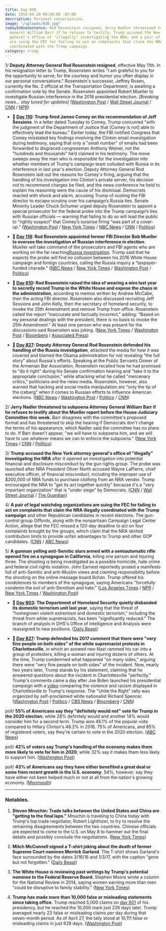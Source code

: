 ```yaml
---
title: Day 830
date: 2019-04-29 09:29:00 -07:00
description: Personal conversations.
image: "/uploads/830.jpg"
todayInOneSentence: Rod Rosenstein resigned; Jerry Nadler threatened to subpoena Attorney
  General William Barr if he refuses to testify; Trump accused the New York attorney
  general's office of "illegally" investigating the NRA; and a pair of legal watchdogs
  are suing the FEC for failing to act on complaints that claim the NRA illegally
  coordinated with the Trump campaign.
category: trump
---
```


1/ **Deputy Attorney General Rod Rosenstein resigned**, effective May 11th. In his resignation letter to Trump, Rosenstein writes "I am grateful to you for the opportunity to serve; for the courtesy and humor you often display in our personal conversations." Rosenstein's successor, Jeffrey Rosen, currently the No. 2 official at the Transportation Department, is awaiting a confirmation vote by the Senate. Rosenstein appointed Robert Mueller to investigate Russian interference in the 2016 presidential election. *\[Breaking news... stay tuned for updates\]* ([Washington Post](https://www.washingtonpost.com/news/politics/wp/2019/04/29/deputy-attorney-general-rod-rosenstein-to-resign-effective-may-11/) / [Wall Street Journal](https://www.wsj.com/articles/deputy-attorney-general-rod-rosenstein-submits-resignation-letter-11556572633) / [CNN](https://www.cnn.com/2019/04/29/politics/rod-rosenstein/index.html) / [NPR](https://www.npr.org/2019/04/29/601484448/rod-rosenstein-face-of-russia-probe-to-step-down-as-deputy-attorney-general))

* **📌 [Day 110](https://whatthefuckjusthappenedtoday.com/2017/05/09/Day-110/#1-trump-fired-james-comey-on-the-rec): Trump fired James Comey on the recommendation of Jeff Sessions**. In a letter dated Tuesday to Comey, Trump concurred "with the judgment of the Department of Justice that \[Comey is not\] able to effectively lead the bureau." Earlier today, the FBI notified Congress that Comey misstated key findings involving the Clinton email investigation during testimony, saying that only a "small number" of emails had been forwarded to disgraced congressman Anthony Weiner, not the "hundreds and thousands" he’d claimed in his testimony. The move sweeps away the man who is responsible for the investigation into whether members of Trump's campaign team colluded with Russia in its interference in last year's election. Deputy Attorney General Rod Rosenstein laid out the reasons for Comey's firing, arguing that the handling of his investigation into Clinton's private server, his decision not to recommend charges be filed, and the news conference he held to explain his reasoning were the cause of his dismissal. Democrats reacted with shock and alarm, accusing Trump of ousting the FBI director to escape scrutiny over his campaign’s Russia ties. Senate Minority Leader Chuck Schumer urged deputy Rosenstein to appoint a special prosecutor for the federal probe into the Trump campaign’s ties with Russian officials — warning that failing to do so will lead the public to “rightly suspect” that Comey’s surprise firing “was part of a cover-up.” ([Washington Post](https://www.washingtonpost.com/world/national-security/comey-misstated-key-clinton-email-evidence-at-hearing-say-people-close-to-investigation/2017/05/09/074c1c7e-34bd-11e7-b373-418f6849a004_story.html) / [New York Times](https://www.nytimes.com/2017/05/09/us/politics/james-comey-fired-fbi.html) / [NBC News](https://www.nbcnews.com/news/us-news/trump-fires-fbi-director-james-comey-n757101) / [CNN](https://www.cnn.com/2017/05/09/politics/james-comey-fbi-trump-white-out/) / [Politico](http://www.politico.com/story/2017/05/09/comey-firing-congress-reaction-238180))

* **📌 [Day 118](https://whatthefuckjusthappenedtoday.com/2017/05/17/Day-118/#1-rod-rosenstein-appointed-former-fb): Rod Rosenstein appointed former FBI Director Bob Mueller to oversee the investigation of Russian interference in election**. Mueller will take command of the prosecutors and FBI agents who are working on the far reaching[Russia investigation](https://whatthefuckjusthappenedtoday.com/trump-russia-investigation/). Trump said that he expects the probe will find no collusion between his 2016 White House campaign and foreign countries, calling the Russia inquiry a “taxpayer-funded charade." ([NBC News](https://www.nbcnews.com/politics/politics-news/special-counsel-will-take-over-fbi-russia-campaign-interference-investigation-n761271) / [New York Times](https://www.nytimes.com/2017/05/17/us/politics/robert-mueller-special-counsel-russia-investigation.html) / [Washington Post](https://www.washingtonpost.com/world/national-security/deputy-attorney-general-appoints-special-counsel-to-oversee-probe-of-russian-interference-in-election/2017/05/17/302c1774-3b49-11e7-8854-21f359183e8c_story.html) / [Politico](http://www.politico.com/story/2017/05/17/justice-dept-to-appoint-special-prosecutor-for-russia-probe-238524))

* **📌 [Day 610](https://whatthefuckjusthappenedtoday.com/2018/09/21/day-610/#4-rod-rosenstein-raised-the-idea-of): Rod Rosenstein raised the idea of wearing a wire last year to secretly record Trump in the White House and expose the chaos in the administration**, according to memos written by Andrew McCabe, then the acting FBI director. Rosenstein also discussed recruiting Jeff Sessions and John Kelly, then the secretary of homeland security, to invoke the 25th Amendment and remove Trump from office. Rosenstein called the report "inaccurate and factually incorrect," adding: "Based on my personal dealings with the president, there is no basis to invoke the 25th Amendment." At least one person who was present for the discussions said Rosenstein was joking. ([New York Times](https://www.nytimes.com/2018/09/21/us/politics/rod-rosenstein-wear-wire-25th-amendment.html) / [Washington Post](https://www.washingtonpost.com/world/national-security/mccabe-memos-say-rosenstein-considered-secretly-recording-trump/2018/09/21/f4aa9a62-bdca-11e8-8792-78719177250f_story.html) / [Bloomberg](https://www.bloomberg.com/news/articles/2018-09-21/rosenstein-is-said-to-have-suggested-he-d-record-trump-secretly) / [Associated Press](https://apnews.com/e84a4acdb4264111804148de5a91661c/Rosenstein-denies-that-he-proposed-secretly-taping-Trump))

* **📌 [Day 827](https://whatthefuckjusthappenedtoday.com/2019/04/26/day-827/#2-deputy-attorney-general-rod-rosens): Deputy Attorney General Rod Rosenstein defended his handling of the Russia investigation**, attacked the media for how it was covered and blamed the Obama administration for not revealing "the full story" about Russia's efforts. Speaking at the Public Servants Dinner of the Armenian Bar Association, Rosenstein recalled how he had promised to "do it right" during his Senate confirmation hearing and "take it to the appropriate conclusion," while attacking what he called "mercenary critics," politicians and the news media. Rosenstein, however, also warned that hacking and social media ma­nipu­la­tion are "only the tip of the iceberg" when it comes to Russian efforts to influence American elections. ([NBC News](https://www.nbcnews.com/politics/white-house/rosenstein-defends-russia-probe-rips-obama-administration-n998861) / [Washington Post](https://www.washingtonpost.com/world/national-security/rosenstein-fires-back-at-critics-over-mueller-report/2019/04/25/b474d168-67bd-11e9-a1b6-b29b90efa879_story.html) / [Politico](https://www.politico.com/story/2019/04/26/rosenstein-russia-investigation-1290412) / [CNN](https://www.cnn.com/2019/04/25/politics/rod-rosenstein-armenian-dinner/index.html))

2/ **Jerry Nadler threatened to subpoena Attorney General William Barr if he refuses to testify about the Mueller report before the House Judiciary Committee this week.** Barr disagrees with the committee's proposed format and has threatened to skip the hearing if Democrats don't change the terms of his appearance, which Nadler said the committee has no plans to do. If Barr doesn't appear, "we will have to subpoena him, and we will have to use whatever means we can to enforce the subpoena." ([New York Times](https://www.nytimes.com/2019/04/28/us/politics/william-barr-testify-congress.html) / [CNN](https://www.cnn.com/2019/04/28/politics/barr-house-hearing-attendance/index.html) / [Politico](https://www.politico.com/story/2019/04/28/nadler-barr-testimony-mueller-report-1291391))

3/ **Trump accused the New York attorney general's office of "illegally" investigating the NRA** after it opened an investigation into potential financial and disclosure misconduct by the gun rights group. The probe was launched after NRA President Oliver North accused Wayne LaPierre, chief executive officer, of financial misconduct, including the improper use of $200,000 of NRA funds to purchase clothing from an NRA vendor. Trump encouraged the NRA to "get its act together quickly" because it's a "very important organization" that is "under siege" by Democrats. ([CNN](https://www.cnn.com/2019/04/29/politics/trump-nra-investigation-new-york/index.html) / [Wall Street Journal](https://www.wsj.com/articles/oliver-north-out-as-nra-president-11556376506) / [The Guardian](https://www.theguardian.com/us-news/2019/apr/29/trump-nra-new-york-investigation-attorney-general))

4/ **A pair of legal watchdog organizations are suing the FEC for failing to act on complaints that claim the NRA illegally coordinated with the Trump campaign** and other Republican candidates in recent elections. The gun-control group Giffords, along with the nonpartisan Campaign Legal Center Action, allege that the FEC missed a 120-day deadline to act on four complaints brought by the groups, which claim that the NRA skirted contribution limits to provide unfair advantages to Trump and other GOP candidates. ([CNN](https://www.cnn.com/2019/04/24/politics/gun-safety-group-lawsuit-fec-nra-campaign-finance/index.html) / [ABC News](https://abcnews.go.com/Politics/watchdog-groups-sue-federal-agency-nras-alleged-campaign/story?id=62626150))

5/ **A gunman yelling anti-Semitic slurs armed with a semiautomatic rifle opened fire on a synagogue in California**, killing one person and injuring three. The shooting is being investigated as a possible homicide, hate crime and federal civil rights violation. John Earnest reportedly posted a manifesto full of anti-Semitic and anti-Muslim views and claiming responsibility before the shooting on the online message board 8chan. Trump offered his condolences to members of the synagogue, saying Americans "forcefully condemn the evil of anti-Semitism and hate." ([Los Angeles Times](https://www.latimes.com/local/lanow/la-me-poway-synagogue-shooting-20190427-story.html) / [NPR](https://www.npr.org/2019/04/27/717849871/injuries-reported-in-shooting-at-california-synagogue) / [New York Times](https://www.nytimes.com/2019/04/27/us/poway-synagogue-shooting.html) / [Washington Post](https://www.washingtonpost.com/politics/as-trump-stands-by-charlottesville-remarks-rise-of-white-nationalist-violence-becomes-an-issue-in-2020-presidential-race/2019/04/28/83aaf1ca-69c0-11e9-a66d-a82d3f3d96d5_story.html))

* **📌 [Day 803](https://whatthefuckjusthappenedtoday.com/2019/04/02/day-803/): The Department of Homeland Security quietly disbanded its domestic terrorism unit last year**, saying that the threat of "homegrown violent extremism and domestic terrorism," including the threat from white supremacists, has been "significantly reduced." The branch of analysts in DHS's Office of Intelligence and Analysis were reassigned to new positions. ([Daily Beast](https://www.thedailybeast.com/homeland-security-disbands-domestic-terror-intelligence-unit))

* **📌 [Day 827](https://whatthefuckjusthappenedtoday.com/2019/04/26/day-827/#1-trump-defended-his-2017-comment-th): Trump defended his 2017 comment that there were "very fine people on both sides" of the white supremacist protests in Charlottesville**, in which an avowed neo-Nazi rammed his car into a group of protesters, killing a woman and injuring dozens of others. At the time, Trump condemned what happened "on many sides," arguing there were "very fine people on both sides" of the incident. Now, nearly two years later, Trump stands by his statement, claiming that he answered questions about the incident in Charlottesville "perfectly." Trump's comments came a day after Joe Biden launched his presidential campaign with a [video](https://www.cnn.com/2019/04/25/politics/joe-biden-charlottesville-trump-2020-launch/index.html) comparing the violence and racism displayed in Charlottesville to Trump's response. The "Unite the Right" rally was organized by self-proclaimed white nationalist Richard Spencer. ([Washington Post](https://www.washingtonpost.com/politics/trump-defends-charlottesville-comments-by-praising-a-confederate-general/2019/04/26/80ba1d24-682b-11e9-a1b6-b29b90efa879_story.html) / [Politico](https://www.politico.com/story/2019/04/26/trump-charlottesville-comments-1290724) / [CBS News](https://www.cbsnews.com/news/trump-leaves-for-nra-speech-in-indianapolis-live-updates/) / [Bloomberg](https://www.bloomberg.com/news/articles/2019-04-26/trump-biden-charlottesville) / [CNN](https://www.cnn.com/2019/04/26/politics/charlottesville-donald-trump-joe-biden-robert-e-lee/index.html))

poll/ **55% of Americans say they "definitely would not" vote for Trump in the 2020 election**, while 28% definitely would and another 14% would consider him for a second term. Trump won 46.1% of the popular vote compared to Hillary Clinton's 48.2% in 2016. 75% of Americans, and 85% of registered voters, say they're certain to vote in the 2020 election. ([ABC News](https://abcnews.go.com/Politics/2018-health-care-ranks-trumps-2020-challenges-poll/story?id=62675713))

poll/ **42% of voters say Trump's handling of the economy makes them more likely to vote for him in 2020**, while 32% say it makes them less likely to support him. ([Washington Post](https://www.washingtonpost.com/politics/populist-economic-frustration-threatens-trumps-strongest-reelection-issue-post-abc-poll-finds/2019/04/28/44f64cbc-6a02-11e9-9d56-1c0cf2c7ac04_story.html))

poll/ **43% of Americans say they have either benefited a great deal or some from recent growth in the U.S. economy**. 54%, however, say they have either not been helped much or not at all from the nation's growing economy. ([Monmouth](https://www.monmouth.edu/polling-institute/reports/monmouthpoll_us_042919/))

---

### Notables.

1. **Steven Mnuchin: Trade talks between the United States and China are "getting to the final laps."** Mnuchin is traveling to China today with Trump's top trade negotiator, Robert Lighthizer, to try to resolve the remaining disagreements between the two countries. Chinese officials are expected to come to the U.S. on May 8 to hammer out the final details and possibly conclude the negotiations. ([New York Times](https://www.nytimes.com/2019/04/28/us/politics/mnuchin-china-us-trade-negotiations.html))

2. **Mitch McConnell signed a T-shirt joking about the death of former Supreme Court nominee Merrick Garland**. The T-shirt shows Garland's face surrounded by the dates 3/16/16 and 1/3/17, with the caption "gone but not forgotten." ([Daily Beast](https://www.thedailybeast.com/mitch-mcconnell-signs-shirt-joking-about-merrick-garlands-death))

3. **The White House is reviewing past writings by Trump's potential nominee to the Federal Reserve Board**. Stephen Moore wrote a column for the National Review in 2014, saying women earning more than men "could be disruptive to family stability." ([New York Times](https://www.nytimes.com/2019/04/29/us/politics/stephen-moore-fed-women.html))

4. **Trump has made more than 10,000 false or misleading statements since taking office.** Trump reached 5,000 claims on [day 601](https://whatthefuckjusthappenedtoday.com/2018/09/12/day-601/) of his presidency, but he reached the 10,000 mark just 226 days later. Trump averaged nearly 23 false or misleading claims per day during that seven-month period. As of April 27, the tally stood at 10,111 false or misleading claims in just 828 days. ([Washington Post](https://www.washingtonpost.com/politics/2019/04/29/president-trump-has-made-more-than-false-or-misleading-claims/?noredirect=on))
